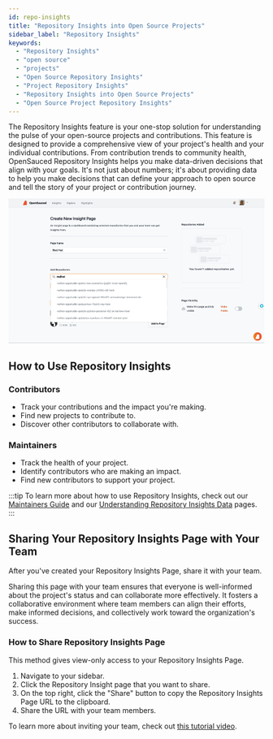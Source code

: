 ```yaml
---
id: repo-insights
title: "Repository Insights into Open Source Projects"
sidebar_label: "Repository Insights"
keywords:
  - "Repository Insights"
  - "open source"
  - "projects"
  - "Open Source Repository Insights" 
  - "Project Repository Insights"
  - "Repository Insights into Open Source Projects"
  - "Open Source Project Repository Insights"
---
```


The Repository Insights feature is your one-stop solution for understanding the pulse of your open-source projects and contributions. This feature is designed to provide a comprehensive view of your project's health and your individual contributions. From contribution trends to community health, OpenSauced Repository Insights helps you make data-driven decisions that align with your goals. It's not just about numbers; it's about providing data to help you make decisions that can define your approach to open source and tell the story of your project or contribution journey.

![insight-pages-demo](../../static/gif/insight-page-demo.gif)

## How to Use Repository Insights

### Contributors

- Track your contributions and the impact you're making.
- Find new projects to contribute to.
- Discover other contributors to collaborate with.

### Maintainers

- Track the health of your project.
- Identify contributors who are making an impact.
- Find new contributors to support your project.

:::tip
To learn more about how to use Repository Insights, check out our [Maintainers Guide](../maintainers/maintainers-guide.md) and our [Understanding Repository Insights Data](../maintainers/understanding-repo-insights.md) pages.
:::

## Sharing Your Repository Insights Page with Your Team

After you've created your Repository Insights Page, share it with your team.

Sharing this page with your team ensures that everyone is well-informed about the project's status and can collaborate more effectively. It fosters a collaborative environment where team members can align their efforts, make informed decisions, and collectively work toward the organization's success.

### How to Share Repository Insights Page

This method gives view-only access to your Repository Insights Page.

1. Navigate to your sidebar.
2. Click the Repository Insight page that you want to share.
3. On the top right, click the "Share" button to copy the Repository Insights Page URL to the clipboard.
4. Share the URL with your team members.


To learn more about inviting your team, check out [this tutorial video](https://www.youtube.com/watch?v=L5ztLP1O7BY).
